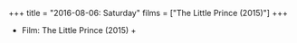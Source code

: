 +++
title = "2016-08-06: Saturday"
films = ["The Little Prince (2015)"]
+++


* Film: The Little Prince (2015) +
